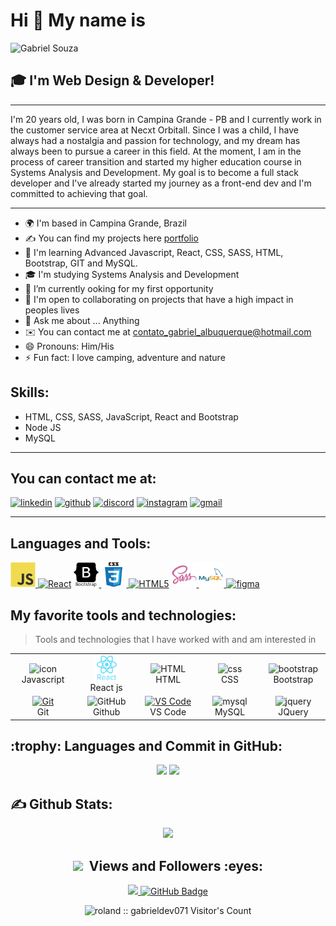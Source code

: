 # Hi 👋 My name is 
![Gabriel Souza](https://readme-typing-svg.herokuapp.com/?font=Inter&color=3A9CDF&size=30&weight=700&lines=Gabriel+Souza;)
## 🎓 I'm Web Design & Developer!
-----------------------------------------------

<p> I'm 20 years old, I was born in Campina Grande - PB and I currently work in the customer service area at Necxt Orbitall. Since I was a child, I have always had a nostalgia and passion for technology, and my dream has always been to pursue a career in this field. At the moment, I am in the process of career transition and started my higher education course in Systems Analysis and Development. My goal is to become a full stack developer and I've already started my journey as a front-end dev and I'm committed to achieving that goal.</p>

-----------------------------------------------
- 🌍 I'm based in Campina Grande, Brazil
- ✍ You can find my projects here [portfolio]
- 🧠 I'm learning Advanced Javascript, React, CSS, SASS, HTML, Bootstrap, GIT and MySQL.
- 🎓 I'm studying Systems Analysis and Development
- 🔭 I’m currently ooking for my first opportunity
- 👯 I'm open to collaborating on projects that have a high impact in peoples lives
- 💬 Ask me about ... Anything
- ✉️ You can contact me at [contato_gabriel_albuquerque@hotmail.com](mailto:contato_gabriel_albuquerque@hotmail.com)
- 😄 Pronouns: Him/His
- ⚡ Fun fact: I love camping, adventure and nature

## Skills:

- HTML, CSS, SASS, JavaScript, React and Bootstrap
- Node JS
- MySQL
-----------------------------------------------  
<!---(<div>
<img src="https://raw.githubusercontent.com/NdekoCode/NdekoCode/main/assets/img/banner-fullstack.gif" align="center" width="100%">
</div>) -->

##  You can contact me at:
<a href="https://www.linkedin.com/in/gabriel-albuquerque-souza-desenvolvedor/" target="_blank" >![linkedin](https://img.shields.io/badge/linkedin-%230077B5.svg?style=for-the-badge&logo=linkedin&logoColor=white)</a>
<a href="https://github.com/gabrieldev071" target="_blank" >![github](https://img.shields.io/badge/github-212529.svg?style=for-the-badge&logo=github&logoColor=white)</a>
<a href="https://discord.com/users/239197225287286785" target="_blank" >![discord](https://img.shields.io/badge/discord-7289da.svg?style=for-the-badge&logo=discord&logoColor=white)</a>
<a href="https://www.instagram.com/gabriell.dat/" target="_blank" >![instagram](https://img.shields.io/badge/instagram-833AB4.svg?style=for-the-badge&logo=instagram&logoColor=white)</a>
<a href="mailto:contato_gabriel_albuquerque@hotmail.com" target="_blank" >![gmail](https://img.shields.io/badge/GMAIL-D14836.svg?style=for-the-badge&logo=gmail&logoColor=white)</a>

-----------------------------------------------
##  Languages and Tools:

<p align="left"> 
</a> <a href="https://developer.mozilla.org/en-US/docs/Web/JavaScript" target="_blank"> <img src="https://raw.githubusercontent.com/devicons/devicon/master/icons/javascript/javascript-original.svg" alt="javascript" width="40" height="40"/> </a>
<a href="https://reactjs.org/" target="_blank" rel="noreferrer"> <img src="https://raw.githubusercontent.com/danielcranney/readme-generator/main/public/icons/skills/react-colored.svg" width="36" height="36" alt="React" /></a>
<a href="https://getbootstrap.com" target="_blank"> <img src="https://raw.githubusercontent.com/devicons/devicon/master/icons/bootstrap/bootstrap-plain-wordmark.svg" alt="bootstrap" width="40" height="40"/> </a> 
<a href="https://www.w3schools.com/css/" target="_blank"> <img src="https://raw.githubusercontent.com/devicons/devicon/master/icons/css3/css3-original-wordmark.svg" alt="css3" width="40" height="40"/> </a> 
<a href="https://developer.mozilla.org/en-US/docs/Glossary/HTML5" target="_blank" rel="noreferrer"><img src="https://raw.githubusercontent.com/danielcranney/readme-generator/main/public/icons/skills/html5-colored.svg" width="36" height="36" alt="HTML5" /></a>
<a href="https://sass-lang.com" target="_blank"> <img src="https://raw.githubusercontent.com/devicons/devicon/master/icons/sass/sass-original.svg" alt="sass" width="40" height="40"/> </a> 
<a href="https://www.mysql.com/" target="_blank"> <img src="https://raw.githubusercontent.com/devicons/devicon/master/icons/mysql/mysql-original-wordmark.svg" alt="mysql" width="40" height="40"/> </a> 
<a href="https://www.figma.com/" target="_blank"> <img src="https://www.vectorlogo.zone/logos/figma/figma-icon.svg" alt="figma" width="40" height="40"/> </a> 
</p>

##  My favorite tools and technologies:
> Tools and technologies that I have worked with and am interested in

<tbody align="">
  <table> 
  <tr>
      <td align="center" width="96">
          <img src="https://techstack-generator.vercel.app/js-icon.svg" alt="icon" width="65" height="65" />
        <br>Javascript
      </td>
      <td align="center"  width="96">
          <a href="https://reactjs.org/" target="_blank"> 
            <img src="https://raw.githubusercontent.com/devicons/devicon/master/icons/react/react-original-wordmark.svg" alt="react" width="40" height="40"/> </a> 
        <br>React js
      </td>
      <td align="center"  width="96">
          <img src="https://skillicons.dev/icons?i=html" width="48" height="48" alt="HTML" />
        <br>HTML
      </td>
      <td align="center" width="96">
          <img src="https://skillicons.dev/icons?i=css" width="48" height="48" alt="css" />
        <br>CSS
      </td>
      <td align="center"  width="96">
          <img src="https://skillicons.dev/icons?i=bootstrap" width="48" height="48" alt="bootstrap" />
        <br>Bootstrap
      </td>
  </tr>
  <tr>
      <td align="center" width="96">
        <a href="#git" >
          <img src="https://skillicons.dev/icons?i=git" width="48" height="48" alt="Git" />
        </a>
        <br>Git
      </td>
      <td align="center" width="96">
         <img src="https://skillicons.dev/icons?i=github" width="48" height="48" alt="GitHub" />
        <br>Github
      </td>
      <td align="center"  width="96">
        <a href="#vscode">
          <img src="https://skillicons.dev/icons?i=vscode" width="48" height="48" alt="VS Code" />
        </a>
        <br>VS Code
      </td>
      <td align="center" width="96">
          <img src="https://skillicons.dev/icons?i=mysql" width="48" height="48" alt="mysql" />
          <br>MySQL
      </td>
      <td align="center" width="96">
          <img src="https://skillicons.dev/icons?i=jquery" width="48" height="48" alt="jquery" />
        <br>JQuery
      </td> 
   </tr>
  </table> 
</tbody>

<h2 align="left"> :trophy: Languages and Commit in GitHub: </h2>

<div align="center">
  <img src="http://github-profile-summary-cards.vercel.app/api/cards/repos-per-language?username=gabrieldev071&theme=github_dark"> 
  <img src="http://github-profile-summary-cards.vercel.app/api/cards/most-commit-language?username=gabrieldev071&theme=github_dark"> 
</div> 

## ✍ Github Stats:

<div align="center">
 <img src="http://github-profile-summary-cards.vercel.app/api/cards/profile-details?username=gabrieldev071&theme=github_dark"> 
</div> 

<h2 align="center" ><img src="https://media.giphy.com/media/iY8CRBdQXODJSCERIr/giphy.gif" width="35px">&nbsp; Views and Followers :eyes: </h2>

<p align="center">
    
<a href="https://github.com/gabrieldev071/github-profile-views-counter">
    <img src="https://komarev.com/ghpvc/?username=gabrieldev071">
</a>
    <a href="https://github.com/gabrieldev071?tab=followers">
        <img src="https://img.shields.io/github/followers/gabrieldev071?label=Followers&style=social" alt="GitHub Badge">
    </a>
</p>

<p align="center"> <img src="https://profile-counter.glitch.me/gabrieldev071/count.svg"  alt="roland :: gabrieldev071 Visitor's Count" />
</p> 

[linkedin]: https://www.linkedin.com/in/gabriel-albuquerque-souza-desenvolvedor/
[twitter]: https://www.whitter.com/gabrieldev071/
[instagram]: https://www.instagram.com/gabriell.dat/
[github]: https://github.com/Gabrieldev071
[discord]: https://discord.com/users/239197225287286785
[portfolio]: https://gabrieldev071.github.io/portifolio/
[gmail]: mailto:contato_gabriel_albuquerque@hotmail.com

